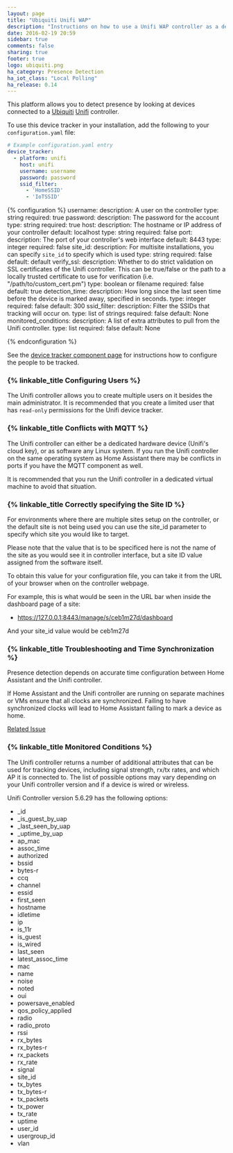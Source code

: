 ```yaml
---
layout: page
title: "Ubiquiti Unifi WAP"
description: "Instructions on how to use a Unifi WAP controller as a device tracker module."
date: 2016-02-19 20:59
sidebar: true
comments: false
sharing: true
footer: true
logo: ubiquiti.png
ha_category: Presence Detection
ha_iot_class: "Local Polling"
ha_release: 0.14
---
```


This platform allows you to detect presence by looking at devices connected to a [Ubiquiti](http://ubnt.com/) [Unifi](https://www.ubnt.com/enterprise/#unifi) controller.

To use this device tracker in your installation, add the following to your `configuration.yaml` file:

```yaml
# Example configuration.yaml entry
device_tracker:
  - platform: unifi
    host: unifi
    username: username
    password: password
    ssid_filter:
      - 'HomeSSID'
      - 'IoTSSID'
```

{% configuration %}
username:
    description: A user on the controller
    type: string
    required: true
password:
    description: The password for the account
    type: string
    required: true
host:
    description: The hostname or IP address of your controller
    default: localhost
    type: string
    required: false
port:
    description: The port of your controller's web interface
    default: 8443
    type: integer
    required: false
site_id:
    description: For multisite installations, you can specify `site_id` to specify which is used
    type: string
    required: false
    default: default
verify_ssl:
    description: Whether to do strict validation on SSL certificates of the Unifi controller. This can be true/false or the path to a locally trusted certificate to use for verification (i.e. "/path/to/custom_cert.pm")
    type: boolean or filename
    required: false
    default: true
detection_time:
    description: How long since the last seen time before the device is marked away, specified in seconds.
    type: integer
    required: false
    default: 300
ssid_filter:
    description: Filter the SSIDs that tracking will occur on.
    type: list of strings
    required: false
    default: None
monitored_conditions:
    description: A list of extra attributes to pull from the Unifi controller.
    type: list
    required: false
    default: None

{% endconfiguration %}

See the [device tracker component page](/components/device_tracker/) for instructions how to configure the people to be tracked.

### {% linkable_title Configuring Users %}

The Unifi controller allows you to create multiple users on it besides the main administrator. It is recommended that you create a limited user that has `read-only` permissions for the Unifi device tracker.

### {% linkable_title Conflicts with MQTT %}

The Unifi controller can either be a dedicated hardware device (Unifi's cloud key), or as software any Linux system. If you run the Unifi controller on the same operating system as Home Assistant there may be conflicts in ports if you have the MQTT component as well.

It is recommended that you run the Unifi controller in a dedicated virtual machine to avoid that situation.

### {% linkable_title Correctly specifying the Site ID %}
For environments where there are multiple sites setup on the controller, or the default site is not being used you can use the site_id parameter to specify which site you would like to target.

Please note that the value that is to be specificed here is not the name of the site as you would see it in controller interface, but a site ID value assigned from the software itself.

To obtain this value for your configuration file, you can take it from the URL of your browser when on the controller webpage.

For example, this is what would be seen in the URL bar when inside the dashboard page of a site:

* https://127.0.0.1:8443/manage/s/ceb1m27d/dashboard

And your site_id value would be ceb1m27d


### {% linkable_title Troubleshooting and Time Synchronization %}

Presence detection depends on accurate time configuration between Home Assistant and the Unifi controller.

If Home Assistant and the Unifi controller are running on separate machines or VMs ensure that all clocks are synchronized. Failing to have synchronized clocks will lead to Home Assistant failing to mark a device as home.

[Related Issue](https://github.com/home-assistant/home-assistant/issues/10507)

### {% linkable_title Monitored Conditions %}

The Unifi controller returns a number of additional attributes that can be used for tracking devices, including signal strength, rx/tx rates, and which AP it is connected to. The list of possible options may vary depending on your Unifi controller version and if a device is wired or wireless.

Unifi Controller version 5.6.29 has the following options:
  - _id
  - _is_guest_by_uap
  - _last_seen_by_uap
  - _uptime_by_uap
  - ap_mac
  - assoc_time
  - authorized
  - bssid
  - bytes-r
  - ccq
  - channel
  - essid
  - first_seen
  - hostname
  - idletime
  - ip
  - is_11r
  - is_guest
  - is_wired
  - last_seen
  - latest_assoc_time
  - mac
  - name
  - noise
  - noted
  - oui
  - powersave_enabled
  - qos_policy_applied
  - radio
  - radio_proto
  - rssi
  - rx_bytes
  - rx_bytes-r
  - rx_packets
  - rx_rate
  - signal
  - site_id
  - tx_bytes
  - tx_bytes-r
  - tx_packets
  - tx_power
  - tx_rate
  - uptime
  - user_id
  - usergroup_id
  - vlan
